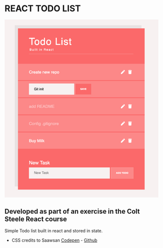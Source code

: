 # REACT TODO LIST

![Todo list Screenshot](src/screenshot/todolist.jpg)

## Developed as part of an exercise in the Colt Steele React course

Simple Todo list built in react and stored in state.

- CSS credits to Saawsan [Codepen](https://codepen.io/saawsan/pen/jayzeq) - [Github](https://github.com/saawsan)
